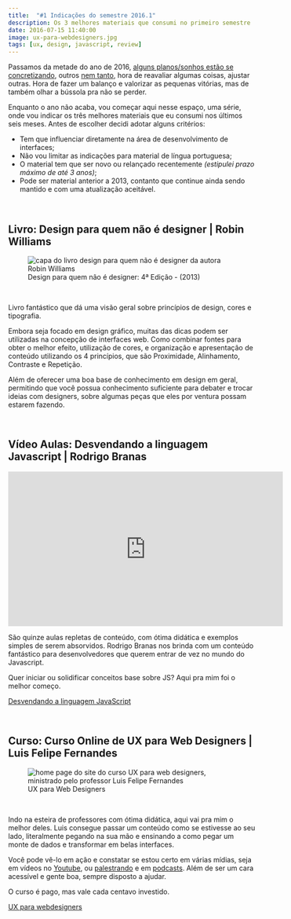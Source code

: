 ```yaml
---
title:  "#1 Indicações do semestre 2016.1"
description: Os 3 melhores materiais que consumi no primeiro semestre
date: 2016-07-15 11:40:00
image: ux-para-webdesigners.jpg
tags: [ux, design, javascript, review]
---
```


Passamos da metade do ano de 2016, [alguns planos/sonhos estão se concretizando](https://github.com/jonathanslima/lista-coisas-dev), outros [nem tanto](https://jonathanslima.github.io/2015/decidi-aprender-python/), hora de reavaliar algumas coisas, ajustar outras. Hora de fazer um balanço e valorizar as pequenas vitórias, mas de também olhar a bússola pra não se perder.

Enquanto o ano não acaba, vou começar aqui nesse espaço, uma série, onde vou indicar os três melhores materiais que eu consumi nos últimos seis meses. Antes de escolher decidi adotar alguns critérios:

- Tem que influenciar diretamente na área de desenvolvimento de interfaces;
- Não vou limitar as indicações para material de língua portuguesa;
- O material tem que ser novo ou relançado recentemente *(estipulei prazo máximo de até 3 anos)*;
- Pode ser material anterior a 2013, contanto que continue ainda sendo mantido e com uma atualização aceitável.

<br>

## Livro: Design para quem não é designer | Robin Williams

<figure>
	<img src="../../assets/images/design-para-nao-designer.jpg" alt="capa do livro design para quem não é designer da autora Robin Williams">
	<figcaption>Design para quem não é designer: 4ª Edição - (2013)</figcaption>
</figure>
<br>

Livro fantástico que dá uma visão geral sobre princípios de design, cores e tipografia. 

Embora seja focado em design gráfico, muitas das dicas podem ser utilizadas na concepção de interfaces web. Como combinar fontes para obter o melhor efeito, utilização de cores, e organização e apresentação de conteúdo utilizando os 4 princípios, que são Proximidade, Alinhamento, Contraste e Repetição. 

Além de oferecer uma boa base de conhecimento em design em geral, permitindo que você possua conhecimento suficiente para debater e trocar ideias com designers, sobre algumas peças que eles por ventura possam estarem fazendo.

<br>
	
## Vídeo Aulas: Desvendando a linguagem Javascript | Rodrigo Branas

<iframe width="560" height="315" src="https://www.youtube.com/embed/093dIOCNeIc?list=PLQCmSnNFVYnT1-oeDOSBnt164802rkegc" frameborder="0" allowfullscreen></iframe>

<br>

São quinze aulas repletas de conteúdo, com ótima didática e exemplos simples de serem absorvidos. Rodrigo Branas nos brinda com um conteúdo fantástico para desenvolvedores que querem entrar de vez no mundo do Javascript.

Quer iniciar ou solidificar conceitos base sobre JS? Aqui pra mim foi o melhor começo.

[Desvendando a linguagem JavaScript](https://www.youtube.com/playlist?list=PLQCmSnNFVYnT1-oeDOSBnt164802rkegc)

<br>

## Curso: Curso Online de UX para Web Designers | Luis Felipe Fernandes

<figure>
	<img src="../../assets/images/ux-para-webdesigners.jpg" alt="home page do site do curso UX para web designers, ministrado pelo professor Luis Felipe Fernandes">
	<figcaption>UX para Web Designers</figcaption>
</figure>
<br>

Indo na esteira de professores com ótima didática, aqui vai pra mim o melhor deles. Luis consegue passar um conteúdo como se estivesse ao seu lado, literalmente pegando na sua mão e ensinando a como pegar um monte de dados e transformar em belas interfaces.

Você pode vê-lo em ação e constatar se estou certo em várias mídias, seja em vídeos no [Youtube](https://www.youtube.com/watch?v=iGb4tC-2t_A), ou [palestrando](https://www.youtube.com/watch?v=8AftjIeAeS0) e em [podcasts](https://medium.com/design-rd/capycast-gravado-na-uxconf-br-com-luis-felipe-fernandes-da-ux-academy-c58d831d0c89#.r2sz5xf0z). Além de ser um cara acessível e gente boa, sempre disposto a ajudar.

O curso é pago, mas vale cada centavo investido. 

[UX para webdesigners](http://www.uxacademy.com.br/)